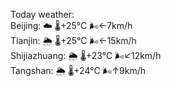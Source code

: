 Today weather:  
Beijing: ☁️   🌡️+25°C 🌬️←7km/h  
Tianjin: 🌦   🌡️+25°C 🌬️←15km/h  
Shijiazhuang: 🌦   🌡️+23°C 🌬️↙12km/h  
Tangshan: 🌦   🌡️+24°C 🌬️↑9km/h  
